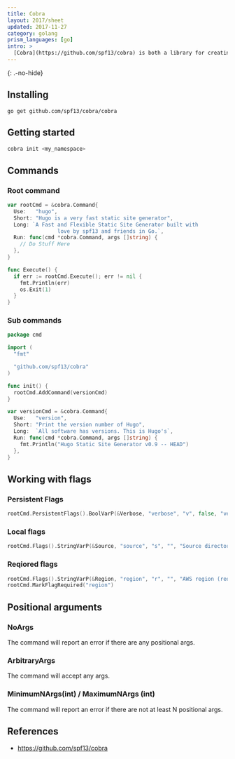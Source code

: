 ```yaml
---
title: Cobra
layout: 2017/sheet
updated: 2017-11-27
category: golang
prism_languages: [go]
intro: > 
  [Cobra](https://github.com/spf13/cobra) is both a library for creating powerful modern CLI applications as well as a program to generate applications and command files.
---
```


{: .-no-hide}

## Installing

```shell
go get github.com/spf13/cobra/cobra
```

## Getting started

```go
cobra init <my_namespace>
```

## Commands

### Root command

```go
var rootCmd = &cobra.Command{
  Use:   "hugo",
  Short: "Hugo is a very fast static site generator",
  Long: `A Fast and Flexible Static Site Generator built with
                love by spf13 and friends in Go.`,
  Run: func(cmd *cobra.Command, args []string) {
    // Do Stuff Here
  },
}

func Execute() {
  if err := rootCmd.Execute(); err != nil {
    fmt.Println(err)
    os.Exit(1)
  }
}
```

### Sub commands

```go
package cmd

import (
  "fmt"

  "github.com/spf13/cobra"
)

func init() {
  rootCmd.AddCommand(versionCmd)
}

var versionCmd = &cobra.Command{
  Use:   "version",
  Short: "Print the version number of Hugo",
  Long:  `All software has versions. This is Hugo's`,
  Run: func(cmd *cobra.Command, args []string) {
    fmt.Println("Hugo Static Site Generator v0.9 -- HEAD")
  },
}
```

## Working with flags

### Persistent Flags

```go
rootCmd.PersistentFlags().BoolVarP(&Verbose, "verbose", "v", false, "verbose output")
```

### Local flags

```go
rootCmd.Flags().StringVarP(&Source, "source", "s", "", "Source directory to read from")
```

### Reqiored flags

```go
rootCmd.Flags().StringVarP(&Region, "region", "r", "", "AWS region (required)")
rootCmd.MarkFlagRequired("region")
```

## Positional arguments

### NoArgs

The command will report an error if there are any positional args.

### ArbitraryArgs 

The command will accept any args.

### MinimumNArgs(int) / MaximumNArgs (int)

The command will report an error if there are not at least N positional args.



References
----------

- <https://github.com/spf13/cobra>
